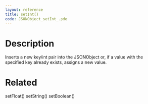 ```yaml
---
layout: reference
title: setInt()
code: JSONObject_setInt_.pde
---
```


# Description

Inserts a new key/int pair into the JSONObject or, if a value with the specified key already exists, assigns a new value.

# Related

setFloat()
setString()
setBoolean()

